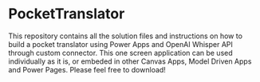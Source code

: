 # PocketTranslator
This repository contains all the solution files and instructions on how to build a pocket translator using Power Apps and OpenAI Whisper API through custom connector. This one screen application can be used individually as it is, or embeded in other Canvas Apps, Model Driven Apps and Power Pages. Please feel free to download!
